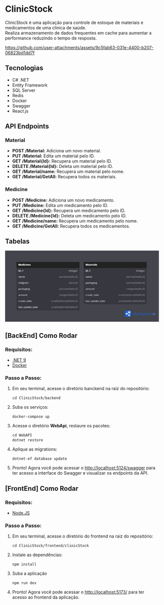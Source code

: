 # ClinicStock

ClinicStock é uma aplicação para controle de estoque de materiais e medicamentos de uma clinica de saúde. \
Realiza armazenamento de dados frequentes em cache para aumentar a performance reduzindo o tempo de resposta.


https://github.com/user-attachments/assets/9c5fab63-031e-4400-b207-06823bd1dd7f


## Tecnologias
- C# .NET
- Entity Framework
- SQL Server
- Redis
- Docker
- Swagger
- React.js

## API Endpoints
### Material
- __POST /Material:__ Adiciona um novo material.
- __PUT /Material:__ Edita um material pelo ID.
- __GET /Material{Id}:__ Recupera um material pelo ID.
- __DELETE /Material{Id}:__ Deleta um material pelo ID.
- __GET /Material/name:__ Recupera um material pelo nome.
- __GET /Material/GetAll:__  Recupera todos os materiais.


### Medicine
- __POST /Medicine:__ Adiciona um novo medicamento.
- __PUT /Medicine:__ Edita um medicamento pelo ID.
- __GET /Medicine{Id}:__ Recupera um medicamento pelo ID.
- __DELETE /Medicine{Id}:__ Deleta um medicamento pelo ID.
- __GET /Medicine/name:__ Recupera um medicamento pelo nome.
- __GET /Medicine/GetAll:__  Recupera todos os medicamentos.

## Tabelas
![Texto Alternativo](https://github.com/RodrigoLorensiMarques/API-ClinicStock/blob/main/backend/DbDiagrama.png)


## [BackEnd] Como Rodar
### Requisitos:
- [.NET 9](https://dotnet.microsoft.com/pt-br/download)
- [Docker](https://docs.docker.com/get-started/get-docker/)

### Passo a Passo:
1. Em seu terminal, acesse o diretório banckend na raiz do repositório:
      ```
   cd ClinicStock/backend
   ```

4. Suba os serviços:
   ```
   docker-compose up
   ```
5. Acesse o diretório __WebApi__, restaure os pacotes:
   ```
   cd WebAPI
   dotnet restore
   ```

6. Aplique as migrations:
   ```
   dotnet-ef database update
   ```

9. Pronto! Agora você pode acessar o [http://localhost:5124/swagger](http://localhost:5077/swagger/index.html) para ter acesso a interface do Swagger e visualizar os endpoints da API.

## [FrontEnd] Como Rodar
### Requisitos:
- [Node.JS](https://nodejs.org/pt)

### Passo a Passo:
1. Em seu terminal, acesse o diretório do frontend na raiz do repositório:
      ```
   cd ClinicStock/frontend/clinicStock
   ```

2. Instale as dependências:
   ```
   npm install
   ```
3. Suba a aplicação
   ```
   npm run dev
   ```
4. Pronto! Agora você pode acessar o [http://localhost:5173/](http://localhost:5173/) para ter acesso ao frontend da aplicação.
   


